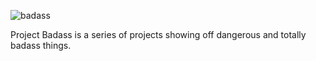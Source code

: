 ![badass](http://vignette2.wikia.nocookie.net/itsalwayssunny/images/d/db/Project_badass.png/revision/latest?cb=20100224220101)

Project Badass is a series of projects showing off dangerous and totally badass things.
